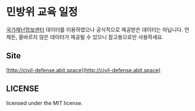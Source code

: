 # 민방위 교육 일정

[국가재난정보센터](http://civil.safekorea.go.kr/civil/edu/eduPlan/EduPlanDbList.do?menuId=M_NST_SVC_03_02_02&q_menuid=M_NST_SVC_03_02_03) 데이터를 이용하였으나 공식적으로 제공받은 데이터는 아닙니다.
언제든, 올바르지 않은 데이터가 제공될 수 있으니 참고용으로만 사용하세요.

## Site

[http://civil-defense.abit.space](http://civil-defense.abit.space)

## LICENSE

licensed under the MIT license.
